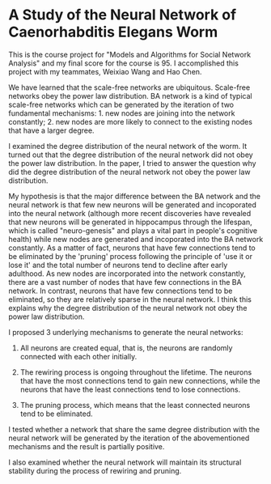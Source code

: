 # A Study of the Neural Network of Caenorhabditis Elegans Worm
This is the course project for "Models and Algorithms for Social Network Analysis" and my final score for the course is 95. I accomplished this project with my teammates, Weixiao Wang and Hao Chen.

We have learned that the scale-free networks are ubiquitous. Scale-free networks obey the power law distribution. BA network is a kind of typical scale-free networks which can be generated by the iteration of two fundamental mechanisms: 1. new nodes are joining into the network constantly; 2. new nodes are more likely to connect to the existing nodes that have a larger degree.

I examined the degree distribution of the neural network of the worm. It turned out that the degree distribution of the neural network did not obey the power law distribution. In the paper, I tried to answer the question why did the degree distribution of the neural network not obey the power law distribution.

My hypothesis is that the major difference between the BA network and the neural network is that few new neurons will be generated and incoporated into the neural network (although more recent discoveries have revealed that new neurons will be generated in hippocampus through the lifespan, which is called "neuro-genesis" and plays a vital part in people's cognitive health) while new nodes are generated and incoporated into the BA network constantly. As a matter of fact, neurons that have few connections tend to be eliminated by the 'pruning' process following the principle of 'use it or lose it' and the total number of neurons tend to decline after early adulthood. As new nodes are incorporated into the network constantly, there are a vast number of nodes that have few connections in the BA network. In contrast, neurons that have few connections tend to be eliminated, so they are relatively sparse in the neural network. I think this explains why the degree distribution of the neural network not obey the power law distribution.

I proposed 3 underlying mechanisms to generate the neural networks:

1. All neurons are created equal, that is, the neurons are randomly connected with each other initially.

2. The rewiring process is ongoing throughout the lifetime. The neurons that have the most connections tend to gain new connections, while the neurons that have the least connections tend to lose connections.

3. The pruning process, which means that the least connected neurons tend to be eliminated.

I tested whether a network that share the same degree distribution with the neural network will be generated by the iteration of the abovementioned mechanisms and the result is partially positive.

I also examined whether the neural network will maintain its structural stability during the process of rewiring and pruning.
